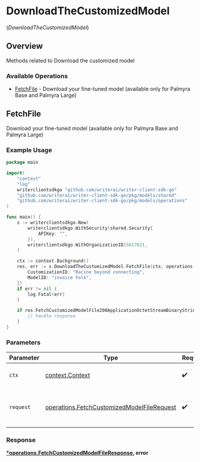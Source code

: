 # DownloadTheCustomizedModel
(*DownloadTheCustomizedModel*)

## Overview

Methods related to Download the customized model

### Available Operations

* [FetchFile](#fetchfile) - Download your fine-tuned model (available only for Palmyra Base and Palmyra Large)

## FetchFile

Download your fine-tuned model (available only for Palmyra Base and Palmyra Large)

### Example Usage

```go
package main

import(
	"context"
	"log"
	writerclientsdkgo "github.com/writerai/writer-client-sdk-go"
	"github.com/writerai/writer-client-sdk-go/pkg/models/shared"
	"github.com/writerai/writer-client-sdk-go/pkg/models/operations"
)

func main() {
    s := writerclientsdkgo.New(
        writerclientsdkgo.WithSecurity(shared.Security{
            APIKey: "",
        }),
        writerclientsdkgo.WithOrganizationID(501762),
    )

    ctx := context.Background()
    res, err := s.DownloadTheCustomizedModel.FetchFile(ctx, operations.FetchCustomizedModelFileRequest{
        CustomizationID: "Racine beyond connecting",
        ModelID: "invoice Folk",
    })
    if err != nil {
        log.Fatal(err)
    }

    if res.FetchCustomizedModelFile200ApplicationOctetStreamBinaryString != nil {
        // handle response
    }
}
```

### Parameters

| Parameter                                                                                                | Type                                                                                                     | Required                                                                                                 | Description                                                                                              |
| -------------------------------------------------------------------------------------------------------- | -------------------------------------------------------------------------------------------------------- | -------------------------------------------------------------------------------------------------------- | -------------------------------------------------------------------------------------------------------- |
| `ctx`                                                                                                    | [context.Context](https://pkg.go.dev/context#Context)                                                    | :heavy_check_mark:                                                                                       | The context to use for the request.                                                                      |
| `request`                                                                                                | [operations.FetchCustomizedModelFileRequest](../../models/operations/fetchcustomizedmodelfilerequest.md) | :heavy_check_mark:                                                                                       | The request object to use for the request.                                                               |


### Response

**[*operations.FetchCustomizedModelFileResponse](../../models/operations/fetchcustomizedmodelfileresponse.md), error**

